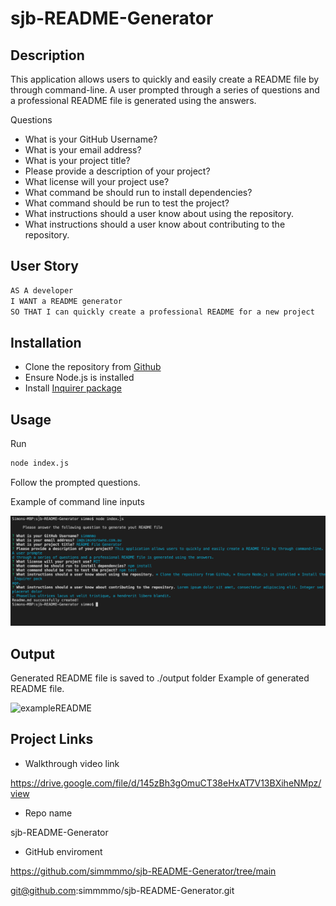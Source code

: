 # sjb-README-Generator

##  Description
This application allows users to quickly and easily create a README file by through command-line. A user prompted through a series of questions and a professional README file is generated using the answers. 

Questions 
* What is your GitHub Username?
* What is your email address?
* What is your project title?
* Please provide a description of your project?
* What license will your project use?
* What command be should run to install dependencies?
* What command should be run to test the project?
* What instructions should a user know about using the repository.
* What instructions should a user know about contributing to the repository.

## User Story

```md
AS A developer
I WANT a README generator
SO THAT I can quickly create a professional README for a new project
```

## Installation 
* Clone the repository from [Github](git@github.com:simmmmo/sjb-README-Generator.git)
* Ensure Node.js is installed
* Install [Inquirer package](https://www.npmjs.com/package/inquirer)


## Usage 
Run 
```bash
node index.js
```
Follow the prompted questions. 

Example of command line inputs

![exampleOfApplication](./screenshots/command-example.png)


## Output 
Generated README file is saved to ./output folder
Example of generated README file. 

![exampleREADME](./screenshots/simmmmo_sjb-README-Generator.gif)


## Project Links
* Walkthrough video link

https://drive.google.com/file/d/145zBh3gOmuCT38eHxAT7V13BXiheNMpz/view

* Repo name

sjb-README-Generator

* GitHub enviroment

https://github.com/simmmmo/sjb-README-Generator/tree/main

git@github.com:simmmmo/sjb-README-Generator.git
